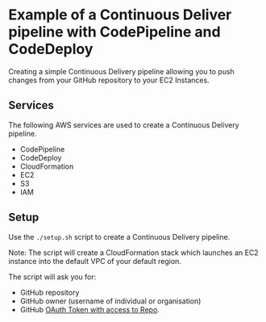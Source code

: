 # Example of a Continuous Deliver pipeline with CodePipeline and CodeDeploy

Creating a simple Continuous Delivery pipeline allowing you to push changes from your GitHub repository to your EC2 Instances.

## Services

The following AWS services are used to create a Continuous Delivery pipeline.

* CodePipeline
* CodeDeploy
* CloudFormation
* EC2
* S3
* IAM

## Setup

Use the `./setup.sh` script to create a Continuous Delivery pipeline.

Note: The script will create a CloudFormation stack which launches an EC2 instance into the default VPC of your default region. 

The script will ask you for:
* GitHub repository
* GitHub owner (username of individual or organisation)
* GitHub [OAuth Token with access to Repo](https://github.com/settings/tokens).